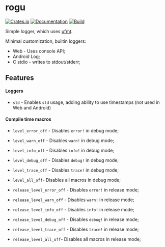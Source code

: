 # rogu

[![Crates.io](https://img.shields.io/crates/v/rogu.svg)](https://crates.io/crates/rogu)
[![Documentation](https://docs.rs/rogu/badge.svg)](https://docs.rs/crate/rogu/)
[![Build](https://github.com/DoumanAsh/rogu/workflows/Rust/badge.svg)](https://github.com/DoumanAsh/rogu/actions?query=workflow%3ARust)

Simple logger, which uses [ufmt](https://github.com/japaric/ufmt).

Minimal customization, builtin loggers:

- Web - Uses console API;
- Android Log;
- C stdio - writes to stdout/stderr;

## Features

#### Loggers

- `std` - Enables `std` usage, adding ability to use timestamps (not used in Web and Android)

#### Compile time macros

- `level_error_off` - Disables `error!` in debug mode;
- `level_warn_off` - Disables `warn!` in debug mode;
- `level_info_off` - Disables `info!` in debug mode;
- `level_debug_off` - Disables `debug!` in debug mode;
- `level_trace_off` - Disables `trace!` in debug mode;
- `level_all_off`- Disables all macros in debug mode;

- `release_level_error_off` - Disables `error!` in release mode;
- `release_level_warn_off` - Disables `warn!` in release mode;
- `release_level_info_off` - Disables `info!` in release mode;
- `release_level_debug_off` - Disables `debug!` in release mode;
- `release_level_trace_off` - Disables `trace!` in release mode;
- `release_level_all_off`- Disables all macros in release mode;
